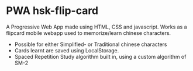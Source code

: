 # PWA hsk-flip-card

A Progressive Web App made using HTML, CSS and javascript. Works as a flipcard mobile webapp used to memorize/learn chinese characters.

- Possible for either Simplified- or Traditional chinese characters
- Cards learnt are saved using LocalStorage.
- Spaced Repetition Study algorithm built in, using a custom algorithm of SM-2


